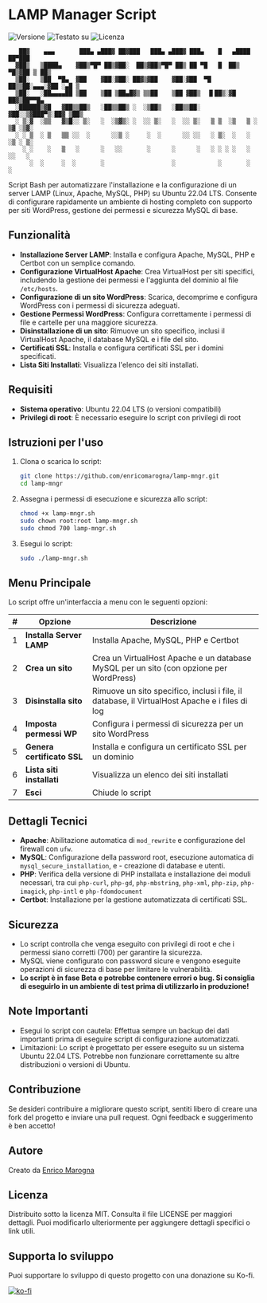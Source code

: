 # LAMP Manager Script

![Versione](https://img.shields.io/badge/Versione-1.9.0-blue)
![Testato su](https://img.shields.io/badge/Testato%20su-Ubuntu%2022.04%20LTS-violet)
![Licenza](https://img.shields.io/badge/Licenza-MIT-green)

```
   ██▓    ▄▄▄       ███▄ ▄███▓ ██▓███   ███▄ ▄███▓ ███▄    █   ▄████  ██▀███
  ▓██▒   ▒████▄    ▓██▒▀█▀ ██▒▓██░  ██▒▓██▒▀█▀ ██▒ ██ ▀█   █  ██▒ ▀█▒▓██ ▒ ██▒
  ▒██░   ▒██  ▀█▄  ▓██    ▓██░▓██░ ██▓▒▓██    ▓██░▓██  ▀█ ██▒▒██░▄▄▄░▓██ ░▄█ ▒
  ▒██░   ░██▄▄▄▄██ ▒██    ▒██ ▒██▄█▓▒ ▒▒██    ▒██ ▓██▒  ▐▌██▒░▓█  ██▓▒██▀▀█▄
  ░██████▒▓█   ▓██▒▒██▒   ░██▒▒██▒ ░  ░▒██▒   ░██▒▒██░   ▓██░░▒▓███▀▒░██▓ ▒██▒
  ░ ▒░▓  ░▒▒   ▓▒█░░ ▒░   ░  ░▒▓▒░ ░  ░░ ▒░   ░  ░░ ▒░   ▒ ▒  ░▒   ▒ ░ ▒▓ ░▒▓░
  ░ ░ ▒  ░ ▒   ▒▒ ░░  ░      ░░▒ ░     ░  ░      ░░ ░░   ░ ▒░  ░   ░   ░▒ ░ ▒░
    ░ ░    ░   ▒   ░      ░   ░░       ░      ░      ░   ░ ░ ░ ░   ░   ░░   ░
      ░  ░     ░  ░       ░                   ░            ░       ░    ░
```

Script Bash per automatizzare l'installazione e la configurazione di un server LAMP (Linux, Apache, MySQL, PHP) su Ubuntu 22.04 LTS. Consente di configurare rapidamente un ambiente di hosting completo con supporto per siti WordPress, gestione dei permessi e sicurezza MySQL di base.

## Funzionalità

- **Installazione Server LAMP**: Installa e configura Apache, MySQL, PHP e Certbot con un semplice comando.
- **Configurazione VirtualHost Apache**: Crea VirtualHost per siti specifici, includendo la gestione dei permessi e l'aggiunta del dominio al file `/etc/hosts`.
- **Configurazione di un sito WordPress**: Scarica, decomprime e configura WordPress con i permessi di sicurezza adeguati.
- **Gestione Permessi WordPress**: Configura correttamente i permessi di file e cartelle per una maggiore sicurezza.
- **Disinstallazione di un sito**: Rimuove un sito specifico, inclusi il VirtualHost Apache, il database MySQL e i file del sito.
- **Certificati SSL**: Installa e configura certificati SSL per i domini specificati.
- **Lista Siti Installati**: Visualizza l'elenco dei siti installati.

## Requisiti

- **Sistema operativo**: Ubuntu 22.04 LTS (o versioni compatibili)
- **Privilegi di root**: È necessario eseguire lo script con privilegi di root

## Istruzioni per l'uso

1. Clona o scarica lo script:  

   ```bash
   git clone https://github.com/enricomarogna/lamp-mngr.git
   cd lamp-mngr
    ```

2. Assegna i permessi di esecuzione e sicurezza allo script:

   ```bash
   chmod +x lamp-mngr.sh
   sudo chown root:root lamp-mngr.sh
   sudo chmod 700 lamp-mngr.sh
   ```

3. Esegui lo script:
   
   ```bash
   sudo ./lamp-mngr.sh
   ```

## Menu Principale

Lo script offre un'interfaccia a menu con le seguenti opzioni:

|#|Opzione|Descrizione|
|-|-------|-----------|
|1|**Installa Server LAMP**|Installa Apache, MySQL, PHP e Certbot|
|2|**Crea un sito**|Crea un VirtualHost Apache e un database MySQL per un sito (con opzione per WordPress)|
|3|**Disinstalla sito**|Rimuove un sito specifico, inclusi i file, il database, il VirtualHost Apache e i files di log|
|4|**Imposta permessi WP**|Configura i permessi di sicurezza per un sito WordPress|
|5|**Genera certificato SSL**|Installa e configura un certificato SSL per un dominio|
|6|**Lista siti installati**|Visualizza un elenco dei siti installati|
|7|**Esci**|Chiude lo script|

## Dettagli Tecnici

- **Apache**: Abilitazione automatica di `mod_rewrite` e configurazione del firewall con `ufw`.
- **MySQL**: Configurazione della password root, esecuzione automatica di `mysql_secure_installation`, e - creazione di database e utenti.
- **PHP**: Verifica della versione di PHP installata e installazione dei moduli necessari, tra cui `php-curl`, `php-gd`, `php-mbstring`, `php-xml`, `php-zip`, `php-imagick`, `php-intl` e `php-fdomdocument`
- **Certbot**: Installazione per la gestione automatizzata di certificati SSL.

## Sicurezza

- Lo script controlla che venga eseguito con privilegi di root e che i permessi siano corretti (700) per garantire la sicurezza.
- MySQL viene configurato con password sicure e vengono eseguite operazioni di sicurezza di base per limitare le vulnerabilità.
- **Lo script è in fase Beta e potrebbe contenere errori o bug. Si consiglia di eseguirlo in un ambiente di test prima di utilizzarlo in produzione!**

## Note Importanti

- Esegui lo script con cautela: Effettua sempre un backup dei dati importanti prima di eseguire script di configurazione automatizzati.
- Limitazioni: Lo script è progettato per essere eseguito su un sistema Ubuntu 22.04 LTS. Potrebbe non funzionare correttamente su altre distribuzioni o versioni di Ubuntu.

## Contribuzione

Se desideri contribuire a migliorare questo script, sentiti libero di creare una fork del progetto e inviare una pull request. Ogni feedback e suggerimento è ben accetto!

## Autore

Creato da [Enrico Marogna](https://enricomarogna.com/)

## Licenza

Distribuito sotto la licenza MIT. Consulta il file LICENSE per maggiori dettagli.
Puoi modificarlo ulteriormente per aggiungere dettagli specifici o link utili.

## Supporta lo sviluppo
Puoi supportare lo sviluppo di questo progetto con una donazione su Ko-fi.

[![ko-fi](https://ko-fi.com/img/githubbutton_sm.svg)](https://ko-fi.com/W7W8166X59)

